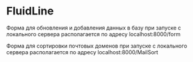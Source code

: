 # FluidLine

Форма для обновления и добавления данных в базу при запуске с локального сервера располагается по адресу localhost:8000/form

Форма для сортировки почтовых доменов при запуске с локального сервера располагается по адресу localhost:8000/MailSort
